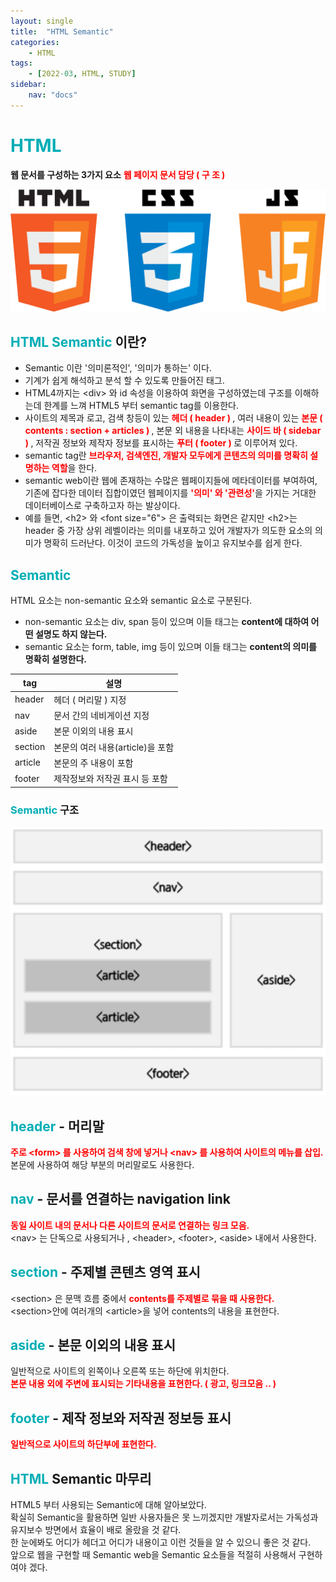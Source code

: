 ```yaml
---
layout: single
title:  "HTML Semantic"
categories: 
    - HTML
tags: 
    - [2022-03, HTML, STUDY]
sidebar:
    nav: "docs"
---
```


# <a style="color:#00adb5">HTML</a>
<b>웹 문서를 구성하는 3가지 요소</b>
<a style="color:red"><b>웹 페이지 문서 담당 ( 구 조 )</b></a><br>
<p align="center"><img src="./../../images/hcj.png"></p>

## <a style="color:#00adb5">HTML Semantic</a> 이란?
- Semantic 이란 '의미론적인', '의미가 통하는' 이다.
- 기계가 쉽게 해석하고 분석 할 수 있도록 만들어진 태그.
- HTML4까지는 &lt;div&gt; 와 id 속성을 이용하여 화면을 구성하였는데 구조를 이해하는데 한계를 느껴 HTML5 부터 semantic tag를 이용한다.
- 사이트의 제목과 로고, 검색 창등이 있는 <a style="color:red"><strong>헤더 ( header ) </strong></a> , 여러 내용이 있는 <a style="color:red"><strong>본문 ( contents : section + articles ) </strong></a>, 본문 외 내용을 나타내는 <a style="color:red"><strong>사이드 바 ( sidebar ) </strong></a>, 저작권 정보와 제작자 정보를 표시하는 <a style="color:red"><strong>푸터 ( footer ) </strong></a> 로 이루어져 있다.
- semantic tag란 <a style="color:red"><strong>브라우저, 검색엔진, 개발자 모두에게 콘텐츠의 의미를 명확히 설명하는 역할</strong></a>을 한다.
- semantic web이란 웹에 존재하는 수많은 웹페이지들에 메타데이터를 부여하여, 기존에 잡다한 데이터 집합이였던 웹페이지를 <a style="color:red"><strong>'의미' 와 '관련성'</strong></a>을 가지는 거대한 데이터베이스로 구축하고자 하는 발상이다.
- 예를 들면, &lt;h2&gt; 와  &lt;font size="6"&gt; 은 출력되는 화면은 같지만 &lt;h2&gt;는 header 중 가장 상위 레벨이라는 의미를 내포하고 있어 개발자가 의도한 요소의 의미가 명확히 드러난다. 이것이 코드의 가독성을 높이고 유지보수를 쉽게 한다.

## <a style="color:#00adb5">Semantic</a>
HTML 요소는 non-semantic 요소와 semantic 요소로 구분된다.
- non-semantic 요소는 div, span 등이 있으며 이들 태그는 <strong>content에 대하여 어떤 설명도 하지 않는다.</strong>
- semantic 요소는 form, table, img 등이 있으며 이들 태그는 <strong>content의 의미를 명확히 설명한다.</strong>

| tag | 설명 |
|-----|------|
| header | 헤더 ( 머리말 ) 지정 |
| nav | 문서 간의 네비게이션 지정 |
| aside | 본문 이외의 내용 표시 |
| section | 본문의 여러 내용(article)을 포함 |
| article | 본문의 주 내용이 포함 |
| footer | 제작정보와 저작권 표시 등 포함 | 

### <a style="color:#00adb5">Semantic</a> 구조
<p align="center"><img src = "./../../images/semantic.png" width="600"></p>

## <a style="color:#00adb5">header</a> - 머리말
<a style="color:red"><strong>주로 &lt;form&gt; 를 사용하여 검색 창에 넣거나 &lt;nav&gt; 를 사용하여 사이트의 메뉴를 삽입.</strong></a><br>
본문에 사용하여 해당 부분의 머리말로도 사용한다.

## <a style="color:#00adb5">nav</a> - 문서를 연결하는 navigation link
<a style="color:red"><strong>동일 사이트 내의 문서나 다른 사이트의 문서로 연결하는 링크 모음.</strong></a><br>
&lt;nav&gt; 는 단독으로 사용되거나 , &lt;header&gt;, &lt;footer&gt;, &lt;aside&gt; 내에서 사용한다.

## <a style="color:#00adb5">section</a> - 주제별 콘텐츠 영역 표시
&lt;section&gt; 은 문맥 흐름 중에서 <a style="color:red"><strong>contents를 주제별로 묶을 때 사용한다.</strong></a><br>
&lt;section&gt;안에 여러개의 &lt;article&gt;을 넣어 contents의 내용을 표현한다.

## <a style="color:#00adb5">aside</a> - 본문 이외의 내용 표시
일반적으로 사이트의 왼쪽이나 오른쪽 또는 하단에 위치한다.<br>
<a style="color:red"><strong>본문 내용 외에 주변에 표시되는 기타내용을 표현한다. ( 광고, 링크모음 .. )</strong></a>

## <a style="color:#00adb5">footer</a> - 제작 정보와 저작권 정보등 표시
<a style="color:red"><strong>일반적으로 사이트의 하단부에 표현한다.</strong></a>


## <a style="color:#00adb5">HTML</a> Semantic 마무리
HTML5 부터 사용되는 Semantic에 대해 알아보았다.<br>
확실히 Semantic을 활용하면 일반 사용자들은 못 느끼겠지만 개발자로서는 가독성과 유지보수 방면에서 효율이 배로 올랐을 것 같다.<br>
한 눈에봐도 어디가 헤더고 어디가 내용이고 이런 것들을 알 수 있으니 좋은 것 같다.<br>
앞으로 웹을 구현할 때 Semantic web을 Semantic 요소들을 적절히 사용해서 구현하여야 겠다.